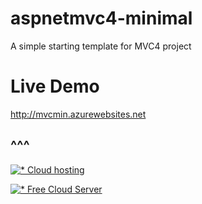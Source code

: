 # aspnetmvc4-minimal
A simple starting template for MVC4 project

# Live Demo
http://mvcmin.azurewebsites.net

## ^^^

[![* Cloud hosting](4)][2]

[![* Free Cloud Server](3)][2]

[1]: https://www.cloudrino.net/?ref=4840
[2]: http://manage.digistar.vn/aff.php?aff=432
[3]: https://raw.githubusercontent.com/aspnetmvc4-minimal/images/free-cloud-server.jpg
[4]: https://www.digistar.vn/wp-content/uploads/2015/03/CLOUD-HOSTING-320x50.png?e631d1